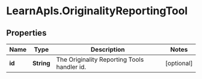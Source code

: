 # LearnApIs.OriginalityReportingTool

## Properties
Name | Type | Description | Notes
------------ | ------------- | ------------- | -------------
**id** | **String** | The Originality Reporting Tools handler id. | [optional] 
